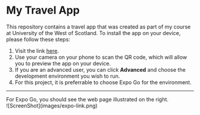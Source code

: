 
<h1>My Travel App</h1>

<p>This repository contains a travel app that was created as part of my course at University of the West of Scotland.  To install the app on your device, please follow these steps:</p>

<ol>
    <li>Visit the link <a href="https://expo.dev/preview/update?message=Final%20changes!!&updateRuntimeVersion=1.0.0&createdAt=2025-04-22T05%3A29%3A44.194Z&slug=exp&projectId=105e583f-b44d-4c4b-9405-2a0c949ed441&group=e4f63c2e-2c32-461e-a98e-f845b86a5440" target="_blank">here</a>.</li>
    <li>Use your camera on your phone to scan the QR code, which will allow you to preview the app on your device.</li>
    <li>If you are an advanced user, you can click <b>Advanced</b> and choose the development environment you wish to run.</li>
    <li>For this project, it is preferrable to choose Expo Go for the environment.</li>
</ol>

<hr>

<section>
    <article>
        For Expo Go, you should see the web page illustrated on the right.
    </article>
    <article>
        ![ScreenShot](images/expo-link.png)
    </article>
</section>